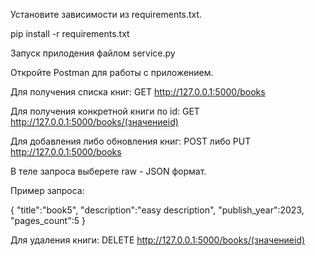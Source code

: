 Установите зависимости из requirements.txt.

pip install -r requirements.txt


Запуск прилодения файлом service.py



Откройте Postman для работы с приложением.

Для получения списка книг:
GET http://127.0.0.1:5000/books

Для получения конкретной книги по id:
GET http://127.0.0.1:5000/books/(значениеid)

Для добавления либо обновления книг:
POST либо PUT http://127.0.0.1:5000/books

В теле запроса выберете raw - JSON формат.

Пример запроса:

{
    "title":"book5",
    "description":"easy description",
    "publish_year":2023,
    "pages_count":5
}

Для удаления книги:
DELETE http://127.0.0.1:5000/books/(значениеid)
